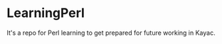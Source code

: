 LearningPerl
============

It's a repo for Perl learning to get prepared for future working in Kayac.